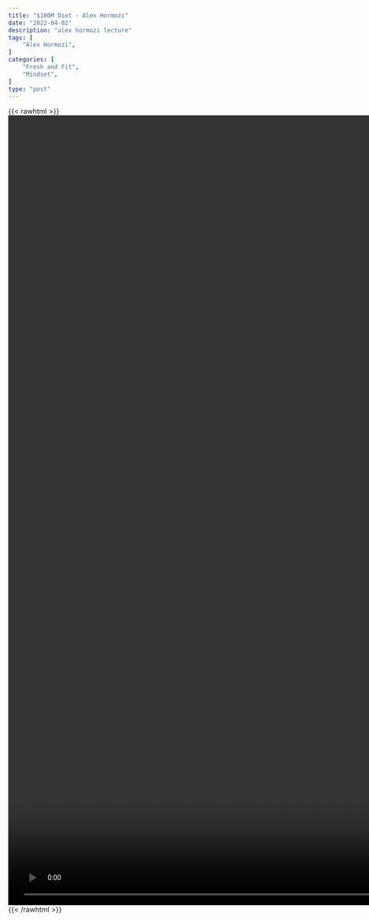 ```yaml
---
title: "$100M Diet - Alex Hormozi"
date: "2022-04-02"
description: "alex hormozi lecture"
tags: [
    "Alex Hormozi",
]
categories: [
    "Fresh and Fit",
    "Mindset",
]
type: "post"
---
```

{{< rawhtml >}}
    <video style="height:40vh;width:auto" overflow="hidden" controls>
        <source src="https://lectures.dev00ps.com/ah-vids/My%20100%2C000%2C000%20diet....mp4" type="video/mp4"> 
    </video>
{{< /rawhtml >}}